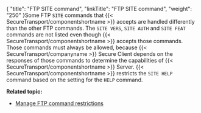 {
    "title": "FTP SITE command",
    "linkTitle": "FTP SITE command",
    "weight": "250"
}Some FTP `SITE` commands that {{< SecureTransport/componentshortname  >}} accepts are handled differently than the other FTP commands. The `SITE VERS`, `SITE AUTH` and `SITE FEAT` commands are not listed even though {{< SecureTransport/componentshortname  >}} accepts those commands. Those commands must always be allowed, because {{< SecureTransport/companyname  >}} Secure Client depends on the responses of those commands to determine the capabilities of {{< SecureTransport/componentshortname  >}} Server. {{< SecureTransport/componentshortname  >}} restricts the `SITE HELP` command based on the setting for the `HELP` command.

**Related topic:**

-   <a href="../t_st_ftpcommandrestrictions" class="MCXref xref">Manage FTP command restrictions</a>
